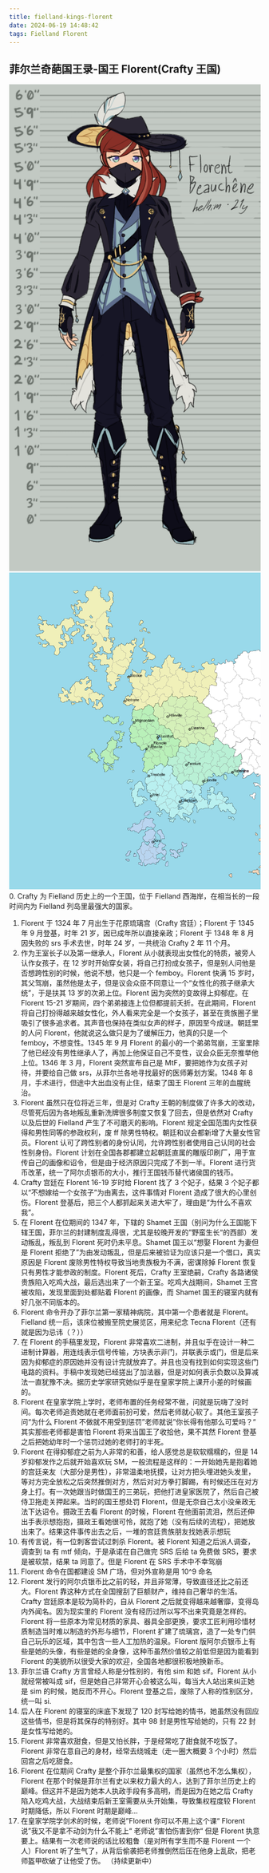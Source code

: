 ```yaml
---
title: fielland-kings-florent
date: 2024-06-19 14:48:42
tags: Fielland Florent
---
```


## 菲尔兰奇葩国王录-国王 Florent(Crafty 王国)

![Florent国王画像](fielland-kings-florent/florent_pic.png)
![Crafty王朝地图](fielland-kings-florent/Crafty.png) 0. Crafty 为 Fielland 历史上的一个王国，位于 Fielland 西海岸，在相当长的一段时间内为 Fielland 列岛里最强大的国家。

1. Florent 于 1324 年 7 月出生于花原琉璃宫（Crafty 宫廷）；Florent 于 1345 年 9 月登基，时年 21 岁，因已成年所以直接亲政；Florent 于 1348 年 8 月因失败的 srs 手术去世，时年 24 岁，一共统治 Crafty 2 年 11 个月。
2. 作为王室长子以及第一继承人，Florent 从小就表现出女性化的特质，被旁人认作女孩子，在 12 岁时开始穿女装，将自己打扮成女孩子，但是别人问他是否想跨性别的时候，他说不想，他只是一个 femboy。Florent 快满 15 岁时，其父驾崩，虽然他是太子，但是议会众臣不同意让一个“女性化的孩子继承大统”，于是扶其 13 岁的次弟上位。Florent 因为突然的变故得上抑郁症。在 Florent 15-21 岁期间，四个弟弟接连上位但都提前夭折。在此期间，Florent 将自己打扮得越来越女性化，外人看来完全是一个女孩子，甚至在贵族圈子里吸引了很多追求者。其声音也保持在类似女声的样子，原因至今成谜。朝廷里的人问 Florent，他就说这么做只是为了缓解压力，他真的只是一个 femboy，不想变性。1345 年 9 月 Florent 的最小的一个弟弟驾崩，王室里除了他已经没有男性继承人了，再加上他保证自己不变性，议会众臣无奈推举他上位。1346 年 3 月，Florent 突然宣布自己是 MtF，要把她作为女孩子对待，并要给自己做 srs，从菲尔兰各地寻找最好的医师筹划方案。1348 年 8 月，手术进行，但途中大出血没有止住，结束了国王 Florent 三年的血腥统治。
3. Florent 虽然只在位将近三年，但是对 Crafty 王朝的制度做了许多大的改动，尽管死后因为各地叛乱重新洗牌很多制度又恢复了回去，但是依然对 Crafty 以及后世的 Fielland 产生了不可磨灭的影响。Florent 规定全国范围内女性获得和男性同等的参政权利，废 ff 除男性特权。朝廷和议会都新增了大量女性官员。Florent 认可了跨性别者的身份认同，允许跨性别者使用自己认同的社会性别身份。Florent 计划在全国各郡都建立起朝廷直属的雕版印刷厂，用于宣传自己的画像和诏令，但是由于经济原因只完成了不到一半。Florent 进行货币改革，统一了阿尔贞银币的大小，推行王国钱币替代诸侯国的钱币。
4. Crafty 宫廷在 Florent 16-19 岁时给 Florent 找了 3 个妃子，结果 3 个妃子都以“不想嫁给一个女孩子”为由离去，这件事情对 Florent 造成了很大的心里创伤。Florent 登基后，把三个人都抓起来关进大牢了，理由是“为什么不喜欢我”。
5. 在 Florent 在位期间的 1347 年，下辖的 Shamet 王国（别问为什么王国能下辖王国，菲尔兰的封建制度乱得很，尤其是较晚开发的”野蛮生长“的西部）发动叛乱，叛乱到 Florent 死时仍未平息。Shamet 国王以“想娶 Florent 为妻但是 Florent 拒绝了”为由发动叛乱，但是后来被验证为应该只是一个借口，真实原因是 Florent 废除男性特权导致当地贵族极为不满，密谋除掉 Florent 恢复只有男性才能参政的制度。Florent 死后，Crafty 王室绝嗣，Crafty 各路诸侯贵族陷入吃鸡大战，最后选出来了一个新王室。吃鸡大战期间，Shamet 王宫被攻陷，发现里面到处都贴着 Florent 的画像，而 Shamet 国王的寝室内就有好几张不同版本的。
6. Florent 命令开办了菲尔兰第一家精神病院，其中第一个患者就是 Florent。Fielland 统一后，该床位被搬至院史展览区，用来纪念 Tecna Florent（还有就是因为忌讳（？））
7. 在 Florent 的手稿里发现，Florent 非常喜欢二进制，并且似乎在设计一种二进制计算器，用连线表示信号传输，方块表示非门，并联表示或门，但是后来因为抑郁症的原因她并没有设计完就放弃了。并且也没有找到如何实现这些门电路的资料。手稿中发现她已经搓出了加法器，但是对如何表示负数以及算减法一直犹豫不决。据历史学家研究她似乎是在皇家学院上课开小差的时候画的。
8. Florent 在皇家学院上学时，老师布置的任务经常不做，问就是玩嗨了没时间。每次老师追责她就在老师面前扮可爱，然后老师就心软了。其他王室孩子问“为什么 Florent 不做就不用受到惩罚”老师就说”你长得有他那么可爱吗？“ 其实那些老师都是害怕 Florent 将来当国王了收拾他，果不其然 Florent 登基之后把她幼年时一个惩罚过她的老师打的半死。
9. Florent 在得抑郁症之前为人非常的和善，给人感觉总是软软糯糯的，但是 14 岁抑郁发作之后就开始喜欢玩 SM，一般流程是这样的：一开始她先是抱着她的宫廷亲友（大部分是男性），非常温柔地抚摸，让对方把头埋进她头发里，等对方完全放松之后突然推倒对方，然后对对方拳打脚踢，有时候还压在对方身上打。有一次她跟当时做国王的三弟玩，把他打进皇家医院了，然后自己被侍卫拖走关押起来。当时的国王想处罚 Florent，但是无奈自己太小没亲政无法下达诏令。摄政王去看 Florent 的时候，Florent 在他面前流泪，然后还伸出手表示想抱抱，摄政王看她很可怜，就抱了她（没有后续的流程），把她放出来了。结果这件事传出去之后，一堆的宫廷贵族朋友找她表示想玩
10. 有传言说，有一位刺客尝试过刺杀 Florent。被 Florent 知道之后派人调查，调查到 ta 有 mtf 倾向，于是承诺在自己做完 SRS 后给 ta 免费做 SRS，要求是被软禁，结果 ta 同意了。但是 Florent 在 SRS 手术中不幸驾崩
11. Florent 命令在国都建设 SM 广场，但对外宣称是用 10^9 命名
12. Florent 发行的阿尔贞银币比之前的轻，并且非常薄，导致直径还比之前还大。Florent 靠这种方式在全国搜刮了巨额财产，维持自己奢华的生活。Crafty 宫廷原本是较为简朴的，自从 Florent 之后就变得越来越奢靡，变得岛内外闻名。因为现实里的 Florent 没有经历过所以写不出来究竟是怎样的。Florent 将一些原本为常见材质的家具、器具全部更换，要求工匠利用珍惜材质制造当时难以制造的外形与细节，Florent 扩建了琉璃宫，造了一处专门供自己玩乐的区域，其中包含一些人工加热的温泉。Florent 版阿尔贞银币上有些是她的头像，有些是她的全身像，这种币虽然价值较之前低但是因为能看到 Florent 的美貌所以很受大家的欢迎，全国各地都很积极地换新币。
13. 菲尔兰语 Crafty 方言曾经人称是分性别的，有他 sim 和她 sif。Florent 从小就经常被叫成 sif，但是她自己非常开心会被这么叫，每当大人站出来纠正她是 sim 的时候，她反而不开心。Florent 登基之后，废除了人称的性别区分，统一叫 si.
14. 后人在 Florent 的寝室的床底下发现了 120 封写给她的情书，她虽然没有回应这些情书，但是将其保存的特别好。其中 98 封是男性写给她的，只有 22 封是女性写给她的。
15. Florent 非常喜欢甜食，但是又怕长胖，于是经常吃了甜食就不吃饭了。Florent 非常在意自己的身材，经常去绕城走（走一圈大概要 3 个小时）然后回宫之后吃甜食。
16. Florent 在位期间 Crafty 是整个菲尔兰最集权的国家（虽然也不怎么集权），Florent 在那个时候是菲尔兰有史以来权力最大的人，达到了菲尔兰历史上的巅峰。但这并不是因为她本人执政手段有多高明，而是因为在她之后 Crafty 陷入吃鸡大战，大战结束后新王室需要从头开始集，导致集权程度较 Florent 时期降低，所以 Florent 时期是巅峰...
17. 在皇家学院学剑术的时候，老师说”Florent 你可以不用上这个课“ Florent 说”我又不是拿不动剑为什么不能上“ 老师说”害怕伤害到你“ 但是 Florent 执意要上。结果有一次老师说的话比较粗鲁（是对所有学生而不是 Florent 一个人）Florent 听了生气了，从背后偷袭把老师推倒然后压在他身上乱砍，把老师盔甲砍破了让他受了伤。
    （持续更新中）
